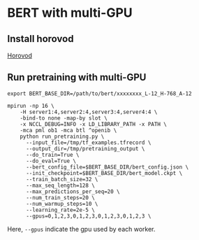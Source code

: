 # BERT with multi-GPU

## Install horovod

[Horovod](https://github.com/uber/horovod)

## Run pretraining with multi-GPU

```shell
export BERT_BASE_DIR=/path/to/bert/xxxxxxxx_L-12_H-768_A-12

mpirun -np 16 \
    -H server1:4,server2:4,server3:4,server4:4 \
    -bind-to none -map-by slot \
    -x NCCL_DEBUG=INFO -x LD_LIBRARY_PATH -x PATH \
    -mca pml ob1 -mca btl ^openib \
    python run_pretraining.py \
      --input_file=/tmp/tf_examples.tfrecord \
      --output_dir=/tmp/pretraining_output \
      --do_train=True \
      --do_eval=True \
      --bert_config_file=$BERT_BASE_DIR/bert_config.json \
      --init_checkpoint=$BERT_BASE_DIR/bert_model.ckpt \
      --train_batch_size=32 \
      --max_seq_length=128 \
      --max_predictions_per_seq=20 \
      --num_train_steps=20 \
      --num_warmup_steps=10 \
      --learning_rate=2e-5 \
      --gpus=0,1,2,3,0,1,2,3,0,1,2,3,0,1,2,3 \
```
Here, `--gpus` indicate the gpu used by each worker.

